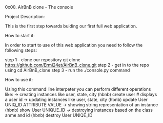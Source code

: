 0x00. AirBnB clone - The console

Project Description:

This is the first step towards buiding our first full web application.

How to start it:

In order to start to use of this web application you need to follow the following steps:

step 1 - clone our repository git clone https://github.com/Ermi24et/AirBnB_clone.git
step 2 - get in to the repo using cd AirBnB_clone
step 3 - run the ./console.py command

How to use it:

Using this command line interpeter you can perform different operations like:
-> creating instances like user, state, city
	(hbnb) create user
	# displays a user id
-> updating instances like user, state, city
	(hbnb) update User UNIQ_ID ATTRIBUTE VALUE
-> showing string representation of an instance
	(hbnb) show User UNIQUE_ID
-> destroying instances based on the class anme and id
	(hbnb) destroy User UNIQE_ID	
